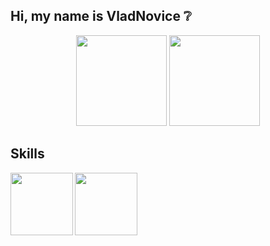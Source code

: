 ## Hi, my name is VladNovice :grey_question:

<p align='center'>
   <a href="https://github-readme-stats.vercel.app/api?username=vladnovice&show_icons=true&count_private=true"><img
           height=145
           src="https://github-readme-stats.vercel.app/api?username=vladnovice&show_icons=true&count_private=true"/></a>
   <a href="https://github.com/vladnovice/github-readme-stats"><img height=145
                                                                  src="https://github-readme-stats.vercel.app/api/top-langs/?username=vladnovice&layout=compact"/></a>
</p>

## Skills
<img src="https://simpleicons.org/icons/cplusplus.svg" align="left" width="100" height="100">
<img src="https://simpleicons.org/icons/python.svg" align="left" width="100" height="100">


